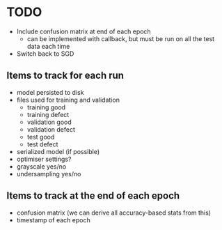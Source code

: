 # TODO

- Include confusion matrix at end of each epoch
    - can be implemented with callback, but must be run on all the test
      data each time
- Switch back to SGD

## Items to track for each run

- model persisted to disk
- files used for training and validation
    - training good
    - training defect
    - validation good
    - validation defect
    - test good
    - test defect
- serialized model (if possible)
- optimiser settings?
- grayscale yes/no
- undersampling yes/no

## Items to track at the end of each epoch

- confusion matrix (we can derive all accuracy-based stats from this)
- timestamp of each epoch
